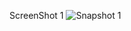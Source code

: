 ScreenShot 1
![Snapshot 1](https://cloud.githubusercontent.com/assets/16992391/14277479/e8549ca8-fb40-11e5-9b96-8d858f82c3b1.JPG)